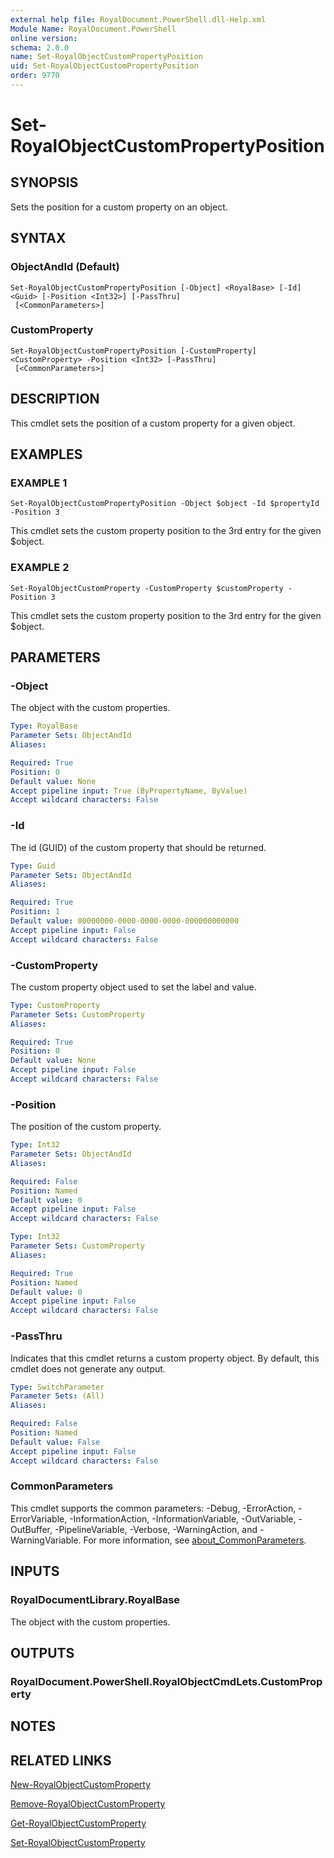 ```yaml
---
external help file: RoyalDocument.PowerShell.dll-Help.xml
Module Name: RoyalDocument.PowerShell
online version:
schema: 2.0.0
name: Set-RoyalObjectCustomPropertyPosition
uid: Set-RoyalObjectCustomPropertyPosition
order: 9770
---
```


# Set-RoyalObjectCustomPropertyPosition

## SYNOPSIS
Sets the position for a custom property on an object.

## SYNTAX

### ObjectAndId (Default)
```
Set-RoyalObjectCustomPropertyPosition [-Object] <RoyalBase> [-Id] <Guid> [-Position <Int32>] [-PassThru]
 [<CommonParameters>]
```

### CustomProperty
```
Set-RoyalObjectCustomPropertyPosition [-CustomProperty] <CustomProperty> -Position <Int32> [-PassThru]
 [<CommonParameters>]
```

## DESCRIPTION
This cmdlet sets the position of a custom property for a given object.

## EXAMPLES

### EXAMPLE 1
```
Set-RoyalObjectCustomPropertyPosition -Object $object -Id $propertyId -Position 3
```

This cmdlet sets the custom property position to the 3rd entry for the given $object.

### EXAMPLE 2
```
Set-RoyalObjectCustomProperty -CustomProperty $customProperty -Position 3
```

This cmdlet sets the custom property position to the 3rd entry for the given $object.

## PARAMETERS

### -Object
The object with the custom properties.

```yaml
Type: RoyalBase
Parameter Sets: ObjectAndId
Aliases:

Required: True
Position: 0
Default value: None
Accept pipeline input: True (ByPropertyName, ByValue)
Accept wildcard characters: False
```

### -Id
The id (GUID) of the custom property that should be returned.

```yaml
Type: Guid
Parameter Sets: ObjectAndId
Aliases:

Required: True
Position: 1
Default value: 00000000-0000-0000-0000-000000000000
Accept pipeline input: False
Accept wildcard characters: False
```

### -CustomProperty
The custom property object used to set the label and value.

```yaml
Type: CustomProperty
Parameter Sets: CustomProperty
Aliases:

Required: True
Position: 0
Default value: None
Accept pipeline input: False
Accept wildcard characters: False
```

### -Position
The position of the custom property.

```yaml
Type: Int32
Parameter Sets: ObjectAndId
Aliases:

Required: False
Position: Named
Default value: 0
Accept pipeline input: False
Accept wildcard characters: False
```

```yaml
Type: Int32
Parameter Sets: CustomProperty
Aliases:

Required: True
Position: Named
Default value: 0
Accept pipeline input: False
Accept wildcard characters: False
```

### -PassThru
Indicates that this cmdlet returns a custom property object.
By default, this cmdlet does not generate any output.

```yaml
Type: SwitchParameter
Parameter Sets: (All)
Aliases:

Required: False
Position: Named
Default value: False
Accept pipeline input: False
Accept wildcard characters: False
```

### CommonParameters
This cmdlet supports the common parameters: -Debug, -ErrorAction, -ErrorVariable, -InformationAction, -InformationVariable, -OutVariable, -OutBuffer, -PipelineVariable, -Verbose, -WarningAction, and -WarningVariable. For more information, see [about_CommonParameters](http://go.microsoft.com/fwlink/?LinkID=113216).

## INPUTS

### RoyalDocumentLibrary.RoyalBase
The object with the custom properties.

## OUTPUTS

### RoyalDocument.PowerShell.RoyalObjectCmdLets.CustomProperty
## NOTES

## RELATED LINKS

[New-RoyalObjectCustomProperty]()

[Remove-RoyalObjectCustomProperty]()

[Get-RoyalObjectCustomProperty]()

[Set-RoyalObjectCustomProperty]()


